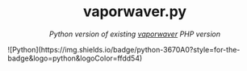 <h1 align="center">vaporwaver.py</h1>
<p align="center"><i>Python version of existing <a target="_blank" href="https://github.com/dilaouid/vaporwaver">vaporwaver</a> PHP version</i></p>
![Python](https://img.shields.io/badge/python-3670A0?style=for-the-badge&logo=python&logoColor=ffdd54)
